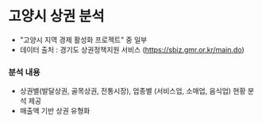 # 고양시 상권 분석 
- "고양시 지역 경제 활성화 프로젝트" 중 일부
- 데이터 출처 : 경기도 상권정책지원 서비스 (https://sbiz.gmr.or.kr/main.do)
### 분석 내용
- 상권별(발달상권, 골목상권, 전통시장), 업종별 (서비스업, 소매업, 음식업) 현황 분석 제공
- 매출액 기반 상권 유형화 
